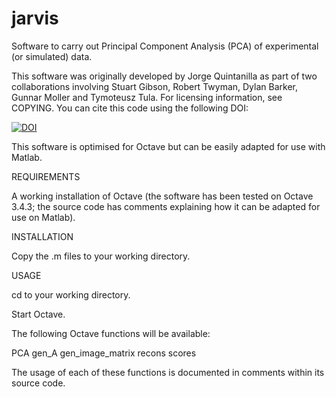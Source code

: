 # jarvis

Software to carry out Principal Component Analysis (PCA) of experimental (or simulated) data.

This software was originally developed by Jorge Quintanilla as part of two collaborations involving Stuart Gibson, Robert Twyman, Dylan Barker, Gunnar Moller and Tymoteusz Tula. For licensing information, see COPYING. You can cite this code using the following DOI:

[![DOI](https://zenodo.org/badge/DOI/10.5281/zenodo.4266743.svg)](https://doi.org/10.5281/zenodo.4266743)

This software is optimised for Octave but can be easily adapted for use with Matlab.

REQUIREMENTS

A working installation of Octave (the software has been tested on Octave 3.4.3; the source code has comments explaining how it can be adapted for use on Matlab).

INSTALLATION

Copy the .m files to your working directory.

USAGE

cd to your working directory.

Start Octave.

The following Octave functions will be available:

PCA
gen_A
gen_image_matrix
recons
scores

The usage of each of these functions is documented in comments within its source code.

